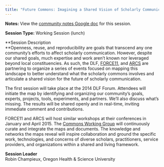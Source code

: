 ```yaml
---
title: "Future Commons: Imagining a Shared Vision of Scholarly Communication"
---
```


**Notes:** View the [community notes Google doc](https://docs.google.com/document/d/1ZvyskKhaVZ6nHEmEj9kTgsm3-VwJwujl_l1tq1Llt_c/ "Future Commons - community notes") for this session.

**Session Type:** Working Session (lunch)

**Session Description  
**Openness, reuse, and reproducibility are goals that transcend any one community’s efforts to affect scholarly communication. However, despite our shared goals, much expertise and work aren’t known nor leveraged beyond local constituencies. As such, the DLF, [FORCE11](https://www.force11.org/), and [ARCS](http://commons.pacificu.edu/arcs/) are partnering to organize a series of events focused on mapping this landscape to better understand what the scholarly commons involves and articulate a shared vision for the future of scholarly communication.

The first session will take place at the 2014 DLF Forum. Attendees will initiate the map by identifying and organizing our community’s goals, experts, projects, tools, experiments, and partners. We’ll also discuss what’s missing. The results will be shared openly and in real-time, inviting immediate comment and contributions.

FORCE11 and ARCS will host similar workshops at their conferences in January and April 2015. The [Commons Working Group](https://www.force11.org/commons) will continuously curate and integrate the maps and documents. The knowledge and networks the maps reveal will inspire collaboration and ground the specific work, technologies, and concerns of diverse scholars, practitioners, service providers, and organizations within a shared and living framework.

**Session Leader**  
Robin Champieux, Oregon Health & Science University